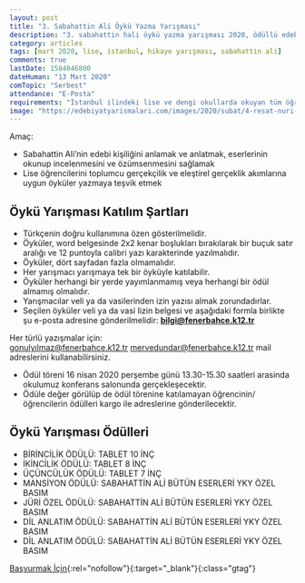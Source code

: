 ```yaml
---
layout: post
title: "3. Sabahattin Ali Öykü Yazma Yarışması"
description: "3. sabahattin hali öykü yazma yarışması 2020, ödüllü edebiyat yarışması, hikaye yazma yarışması"
category: articles
tags: [mart 2020, lise, istanbul, hikaye yarışması, sabahattin ali]
comments: true
lastDate: 1584046800    
dateHuman: "13 Mart 2020"
comTopic: "Serbest"
attendance: "E-Posta"
requirements: "İstanbul ilindeki lise ve dengi okullarda okuyan tüm öğrenciler yarışmaya katılabilecektir."
image: "https://edebiyatyarismalari.com/images/2020/subat/4-resat-nuri-guntekin-oyku-yarismasi.jpg"
---
```


Amaç:  
- Sabahattin Ali’nin edebi kişiliğini anlamak ve anlatmak, eserlerinin okunup incelenmesini ve özümsenmesini sağlamak
- Lise öğrencilerini toplumcu gerçekçilik ve eleştirel gerçeklik akımlarına uygun öyküler yazmaya teşvik etmek

## Öykü Yarışması Katılım Şartları

- Türkçeni̇n doğru kullanımına özen gösteri̇lmeli̇di̇r.
- Öyküler, word belgesi̇nde 2x2 kenar boşlukları bırakılarak bi̇r buçuk satır aralığı ve 12 puntoyla cali̇bri̇ yazı karakteri̇nde yazılmalıdır.
- Öyküler, dört sayfadan fazla olmamalıdır.
- Her yarışmacı yarışmaya tek bi̇r öyküyle katılabilir.
- Öyküler herhangi̇ bi̇r yerde yayımlanmamış veya herhangi̇ bi̇r ödül almamış olmalıdır.
- Yarışmacılar veli̇ ya da vasi̇leri̇nden izi̇n yazısı almak zorundadırlar.
- Seçilen öyküler veli̇ ya da vasi̇ Iizi̇n belgesi̇ ve aşağıdaki formla bi̇rli̇kte şu e-posta adresi̇ne gönderi̇lmeli̇di̇r: **bilgi@fenerbahce.k12.tr**

Her türlü yazışmalar için:  
gonulyılmaz@fenerbahce.k12.tr
mervedundar@fenerbahce.k12.tr mail adreslerini kullanabilirsiniz.  

- Ödül töreni̇ 16 nisan 2020 perşembe günü 13.30-15.30 saatleri̇ arasinda okulumuz konferans salonunda gerçekleşecekti̇r.
- Ödüle değer görülüp de ödül töreni̇ne katılamayan öğrenci̇ni̇n/öğrenci̇leri̇n ödülleri̇ kargo ile adresleri̇ne gönderi̇lecekti̇r.

## Öykü Yarışması Ödülleri

- BİRİNCİLİK ÖDÜLÜ: TABLET 10 İNÇ
- İKİNCİLİK ÖDÜLÜ: TABLET 8 İNÇ
- ÜÇÜNCÜLÜK ÖDÜLÜ: TABLET 7 İNÇ
- MANSİYON ÖDÜLÜ: SABAHATTİN ALİ BÜTÜN ESERLERİ YKY ÖZEL BASIM
- JÜRİ ÖZEL ÖDÜLÜ: SABAHATTİN ALİ BÜTÜN ESERLERİ YKY ÖZEL BASIM
- DİL ANLATIM ÖDÜLÜ: SABAHATTİN ALİ BÜTÜN ESERLERİ YKY ÖZEL BASIM
- DİL ANLATIM ÖDÜLÜ: SABAHATTİN ALİ BÜTÜN ESERLERİ YKY ÖZEL BASIM

[Başvurmak İçin](https://firebasestorage.googleapis.com/v0/b/edebiyat-yarismalari.appspot.com/o/3-sabahattin-ali-yarismasi-basvuru-formu.pdf?alt=media&token=57a296a7-7d89-4f24-a45a-cbf4168e9c60){:rel="nofollow"}{:target="_blank"}{:class="gtag"}